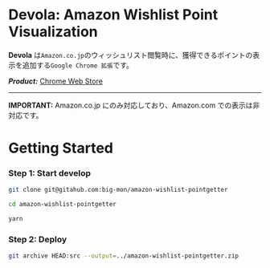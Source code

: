 # Devola: Amazon Wishlist Point Visualization

**Devola** は`Amazon.co.jp`のウィッシュリスト閲覧時に、獲得できるポイントの表示を追加する`Google Chrome 拡張`です。

**_Product:_** [Chrome Web Store](https://chrome.google.com/webstore/detail/devola-amazon-wishlist-po/khfjbdbepipkeecalhcpcnhkdfedkcki?hl=ja&authuser=0)

---

**IMPORTANT:** Amazon.co.jp にのみ対応しており、Amazon.com での表示は非対応です。

# Getting Started

### Step 1: Start develop

```sh
git clone git@gitahub.com:big-mon/amazon-wishlist-pointgetter

cd amazon-wishlist-pointgetter

yarn
```

### Step 2: Deploy

```sh
git archive HEAD:src --output=../amazon-wishlist-pointgetter.zip
```
